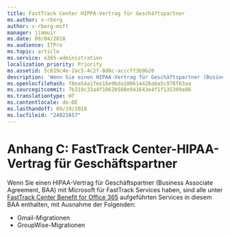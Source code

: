 ```yaml
---
title: FastTrack Center HIPPA-Vertrag für Geschäftspartner
ms.author: v-rberg
author: v-rberg-msft
manager: jimmuir
ms.date: 09/04/2018
ms.audience: ITPro
ms.topic: article
ms.service: o365-administration
localization_priority: Priority
ms.assetid: 5c619c4e-2ac5-4c2f-8d8c-acccff3b9b20
description: 'Wenn Sie einen HIPAA-Vertrag für Geschäftspartner (Business Associate Agreement, BAA) mit Microsoft für FastTrack Services haben, sind alle unter FastTrack Center Benefit for Office 365 aufgeführten Services in diesem BAA enthalten, mit Ausnahme der Folgenden:'
ms.openlocfilehash: f8ea54a1fee16e9bda100614426aba5c978f63aa
ms.sourcegitcommit: 7b319c33a4f1062b508e941643e4f1f135309a98
ms.translationtype: HT
ms.contentlocale: de-DE
ms.lasthandoff: 09/19/2018
ms.locfileid: "24021657"
---
```

# <a name="appendix-c---fasttrack-center-hipaa-business-associate-agreement"></a>Anhang C: FastTrack Center-HIPAA-Vertrag für Geschäftspartner

Wenn Sie einen HIPAA-Vertrag für Geschäftspartner (Business Associate Agreement, BAA) mit Microsoft für FastTrack Services haben, sind alle unter [FastTrack Center Benefit for Office 365](fasttrack-benefit-for-office-365.md) aufgeführten Services in diesem BAA enthalten, mit Ausnahme der Folgenden: 
  
- Gmail-Migrationen   
- GroupWise-Migrationen
    

